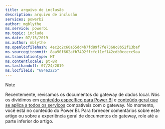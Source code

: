 ```yaml
---
title: arquivo de inclusão
description: arquivo de inclusão
services: powerbi
author: mgblythe
ms.service: powerbi
ms.topic: include
ms.date: 07/15/2019
ms.author: mblythe
ms.openlocfilehash: 4ec2c2c60a55dd4b7fd89f7fe7368c8b52f13baf
ms.sourcegitcommit: 8aa90f662afb7492ffcfc11ef142cdb0ccecc9aa
ms.translationtype: HT
ms.contentlocale: pt-BR
ms.lasthandoff: 07/24/2019
ms.locfileid: "68462225"
---
```

> [!NOTE]
> Recentemente, revisamos os documentos do gateway de dados local. Nós os dividimos em [conteúdo específico para Power BI](/power-bi/service-gateway-onprem) e [conteúdo geral que se aplica a todos os serviços](/data-integration/gateway/service-gateway-onprem) compatíveis com o gateway. No momento, você está no conteúdo do Power BI. Para fornecer comentários sobre este artigo ou sobre a experiência geral de documentos do gateway, role até a parte inferior do artigo.